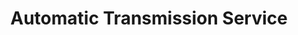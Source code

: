 ---
title: "Automatic Transmission Service"
url: /portland/automatic-transmission-service/
shop: Autowerkstatt
---